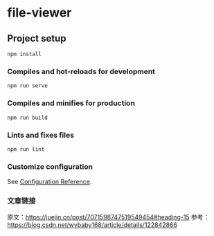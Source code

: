 # file-viewer

## Project setup
```
npm install
```

### Compiles and hot-reloads for development
```
npm run serve
```

### Compiles and minifies for production
```
npm run build
```

### Lints and fixes files
```
npm run lint
```

### Customize configuration
See [Configuration Reference](https://cli.vuejs.org/config/).

### 文章链接
原文：https://juejin.cn/post/7071598747519549454#heading-15
参考：https://blog.csdn.net/wybaby168/article/details/122842866
